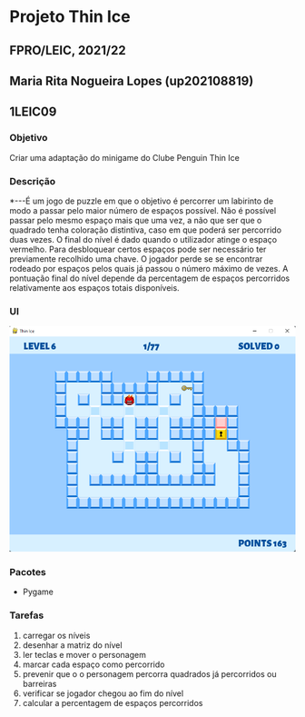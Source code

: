 # Projeto Thin Ice
## FPRO/LEIC, 2021/22
## Maria Rita Nogueira Lopes (up202108819)
## 1LEIC09

### Objetivo

Criar uma adaptação do minigame do Clube Penguin Thin Ice

### Descrição

*---É um jogo de puzzle em que o objetivo é percorrer um labirinto de modo a passar pelo maior número de espaços possível. Não é possível passar pelo mesmo espaço mais que uma vez, a não que ser que o quadrado tenha coloração distintiva, caso em que poderá ser percorrido duas vezes. O final do nível é dado quando o utilizador atinge o espaço vermelho. Para desbloquear certos espaços pode ser necessário ter previamente recolhido uma chave. O jogador perde se se encontrar rodeado por espaços pelos quais já passou o número máximo de vezes. A pontuação final do nível depende da percentagem de espaços percorridos relativamente aos espaços totais disponíveis.

### UI

![UI](ui.png)

### Pacotes

- Pygame

### Tarefas

1. carregar os níveis
2. desenhar a matriz do nível
3. ler teclas e mover o personagem
4. marcar cada espaço como percorrido
5. prevenir que o o personagem percorra quadrados já percorridos ou barreiras
6. verificar se jogador chegou ao fim do nível
7. calcular a percentagem de espaços percorridos
